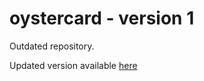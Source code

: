 # oystercard - version 1


Outdated repository.

Updated version available [here](https://github.com/FayeCarter/oystercard-1)
